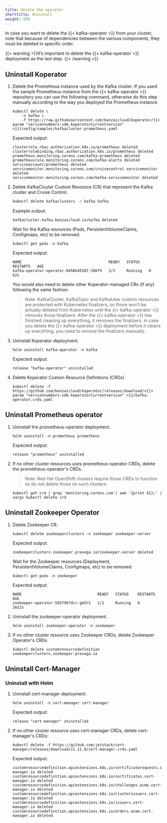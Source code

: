 ```yaml
---
title: Delete the operator
shorttitle: Uninstall
weight: 950
---
```


In case you want to delete the {{< kafka-operator >}} from your cluster, note that because of dependencies between the various components, they must be deleted in specific order.

{{< warning >}}It’s important to delete the {{< kafka-operator >}} deployment as the last step.
{{< /warning >}}

## Uninstall Koperator

1. Delete the Prometheus instance used by the Kafka cluster. If you used the sample Prometheus instance from the {{< kafka-operator >}} repository you can use the following command, otherwise do this step manually according to the way you deployed the Prometheus instance.

    ```
    kubectl delete \
        -n kafka \
        -f https://raw.githubusercontent.com/banzaicloud/koperator/{{< param "versionnumbers-sdm.koperatorCurrentversion" >}}/config/samples/kafkacluster-prometheus.yaml
    ```

    Expected output:

    ```
    clusterrole.rbac.authorization.k8s.io/prometheus deleted
    clusterrolebinding.rbac.authorization.k8s.io/prometheus deleted
    prometheus.monitoring.coreos.com/kafka-prometheus deleted
    prometheusrule.monitoring.coreos.com/kafka-alerts deleted
    serviceaccount/prometheus deleted
    servicemonitor.monitoring.coreos.com/cruisecontrol-servicemonitor deleted
    servicemonitor.monitoring.coreos.com/kafka-servicemonitor deleted
    ```

1. Delete KafkaCluster Custom Resource (CR) that represent the Kafka cluster and Cruise Control.

    ```bash
    kubectl delete kafkaclusters -n kafka kafka
    ```

    Example output:

    ```
    kafkacluster.kafka.banzaicloud.io/kafka deleted
    ```
    
    Wait for the Kafka resources (Pods, PersistentVolumeClaims, Configmaps, etc) to be removed.

    ```
    kubectl get pods -n kafka
    ```

    Expected output:

    ```
    NAME                                       READY   STATUS    RESTARTS   AGE
    kafka-operator-operator-8458b45587-286f9   2/2     Running   0          62s
    ```

    You would also need to delete other Koperator-managed CRs (if any) following the same fashion

    > Note: KafkaCluster, KafkaTopic and KafkaUser custom resources are protected with Kubernetes finalizers, so those won’t be actually deleted from Kubernetes until the {{< kafka-operator >}} removes those finalizers. After the {{< kafka-operator >}} has finished cleaning up everything, it removes the finalizers. In case you delete the {{< kafka-operator >}} deployment before it cleans up everything, you need to remove the finalizers manually.


1. Uninstall Koperator deployment.

    ```
    helm uninstall kafka-operator -n kafka
    ```

    Expected output:

    ```
    release "kafka-operator" uninstalled
    ```

1. Delete Koperator Custom Resource Definitions (CRDs).
    ```
    kubectl delete -f https://github.com/banzaicloud/koperator/releases/download/v{{< param "versionnumbers-sdm.koperatorCurrentversion" >}}/kafka-operator.crds.yaml
    ```

## Uninstall Prometheus operator

1. Uninstall the prometheus-operator deployment.

    ```
    helm uninstall -n prometheus prometheus
    ```

    Expected output:

    ```
    release "prometheus" uninstalled
    ```

1. If no other cluster resources uses prometheus-operator CRDs, delete the prometheus-operator's CRDs.

    > Note: Red Hat OpenShift clusters require those CRDs to function so do not delete those on such clusters.

    ```
    kubectl get crd | grep 'monitoring.coreos.com'| awk '{print $1};' | xargs kubectl delete crd
    ```

## Uninstall Zookeeper Operator

1. Delete Zookeeper CR.

    ```
    kubectl delete zookeeperclusters -n zookeeper zookeeper-server
    ```

    Expected output:

    ```
    zookeeperclusters.zookeeper.pravega.io/zookeeper-server deleted
    ```

    Wait for the Zookeeper resources (Deployment, PersistentVolumeClaims, Configmaps, etc) to be removed.

    ```
    kubectl get pods -n zookeeper
    ```

    Expected output:

    ```
    NAME                                  READY   STATUS    RESTARTS   AGE
    zookeeper-operator-5857967dcc-gm5l5   1/1     Running   0          3m22s
    ```

1. Uninstall the zookeeper-operator deployment.

    ```
    helm uninstall zookeeper-operator -n zookeeper
    ```

1. If no other cluster resource uses Zookeeper CRDs, delete Zookeeper Operator's CRDs

    ```
    kubectl delete customresourcedefinition zookeeperclusters.zookeeper.pravega.io
    ```

## Uninstall Cert-Manager

### Uninstall with Helm

1. Uninstall cert-manager deployment.

    ```
    helm uninstall -n cert-manager cert-manager
    ```

    Expected output:

    ```
    release "cert-manager" uninstalled
    ```

1. If no other cluster resource uses cert-manager CRDs, delete cert-manager's CRDs:

    ```
    kubectl delete -f https://github.com/jetstack/cert-manager/releases/download/v1.11.0/cert-manager.crds.yaml
    ```

    Expected output:

    ```
    customresourcedefinition.apiextensions.k8s.io/certificaterequests.cert-manager.io deleted
    customresourcedefinition.apiextensions.k8s.io/certificates.cert-manager.io deleted
    customresourcedefinition.apiextensions.k8s.io/challenges.acme.cert-manager.io deleted
    customresourcedefinition.apiextensions.k8s.io/clusterissuers.cert-manager.io deleted
    customresourcedefinition.apiextensions.k8s.io/issuers.cert-manager.io deleted
    customresourcedefinition.apiextensions.k8s.io/orders.acme.cert-manager.io deleted
    ```
